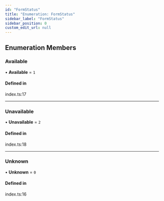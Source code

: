 ```yaml
---
id: "FormStatus"
title: "Enumeration: FormStatus"
sidebar_label: "FormStatus"
sidebar_position: 0
custom_edit_url: null
---
```


## Enumeration Members

### Available

• **Available** = ``1``

#### Defined in

index.ts:17

___

### Unavailable

• **Unavailable** = ``2``

#### Defined in

index.ts:18

___

### Unknown

• **Unknown** = ``0``

#### Defined in

index.ts:16
